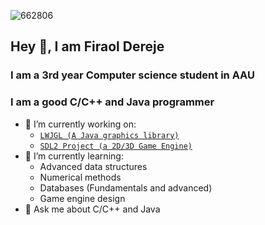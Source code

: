 ![662806](https://github.com/Wildude/Wildude/assets/122345410/390e1107-6ab7-4fc6-a643-ddca607276df)
## Hey 👋, I am Firaol Dereje
### I am a 3rd year Computer science student in AAU
### I am a good C/C++ and Java programmer
- 🔭 I’m currently working on:
  - [`LWJGL (A Java graphics library)`]("https://github.com/Wildude/LWJGL-Repo")
  - [`SDL2 Project (a 2D/3D Game Engine)`]("https://github.com/Wildude/SDL2-Project")
- 🌱 I’m currently learning:
  - Advanced data structures 
  - Numerical methods
  - Databases (Fundamentals and advanced)
  - Game engine design
- 💬 Ask me about C/C++ and Java
<!--
**Wildude/Wildude** is a ✨ _special_ ✨ repository because its `README.md` (this file) appears on your GitHub profile.

Here are some ideas to get you started:
- 👯 I’m looking to collaborate on ...
- 🤔 I’m looking for help with ...
- 💬 Ask me about ...
- 📫 How to reach me: ...
- 😄 Pronouns: ...
- ⚡ Fun fact: ...
-->

